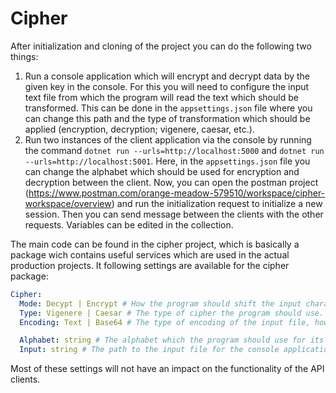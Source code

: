 # Cipher
After initialization and cloning of the project you can do the following two things:
1. Run a console application which will encrypt and decrypt data by the given key in the console. For this you will need to configure the input text file from which the program will read the text which should be transformed. This can be done in the `appsettings.json` file where you can change this path and the type of transformation which should be applied (encryption, decryption; vigenere, caesar, etc.).
2. Run two instances of the client application via the console by running the command `dotnet run --urls=http://localhost:5000` and `dotnet run --urls=http://localhost:5001`. Here, in the `appsettings.json` file you can change the alphabet which should be used for encryption and decryption between the client. Now, you can open the postman project (https://www.postman.com/orange-meadow-579510/workspace/cipher-workspace/overview) and run the initialization request to initialize a new session. Then you can send message between the clients with the other requests. Variables can be edited in the collection.

The main code can be found in the cipher project, which is basically a package wich contains useful services which are used in the actual production projects.
It following settings are available for the cipher package:
```yaml
Cipher:
  Mode: Decypt | Encrypt # How the program should shift the input characters, back or forwards, decrypt or encrypt.
  Type: Vigenere | Caesar # The type of cipher the program should use.
  Encoding: Text | Base64 # The type of encoding of the input file, how it should decode the input to data.

  Alphabet: string # The alphabet which the program should use for its cipher.
  Input: string # The path to the input file for the console application
```
Most of these settings will not have an impact on the functionality of the API clients.
